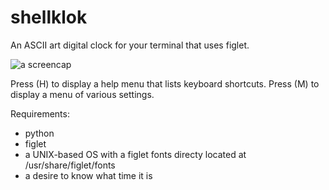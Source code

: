 # shellklok

An ASCII art digital clock for your terminal that uses figlet.

 ![a screencap](https://i.imgur.com/XRBA3oZ.png)

Press (H) to display a help menu that lists keyboard shortcuts.
Press (M) to display a menu of various settings.

Requirements:

* python
* figlet
* a UNIX-based OS with a figlet fonts directy located at /usr/share/figlet/fonts
* a desire to know what time it is
